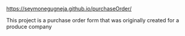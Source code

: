 https://seymonegugneja.github.io/purchaseOrder/


This project is a purchase order form that was originally created for a produce company

